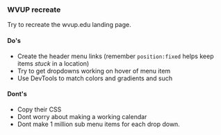 ### WVUP recreate

Try to recreate the wvup.edu landing page. 


#### Do's
* Create the header menu links (remember `position:fixed` helps keep items *stuck* in a location)
* Try to get dropdowns working on hover of menu item
* Use DevTools to match colors and gradients and such


#### Dont's
* Copy their CSS
* Dont worry about making a working calendar
* Dont make 1 million sub menu items for each drop down. 
